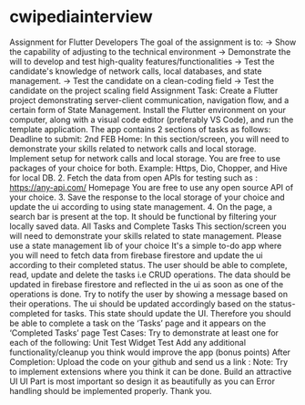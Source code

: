 # cwipediainterview

Assignment for Flutter Developers
The goal of the assignment is to:
-> Show the capability of adjusting to the technical environment
-> Demonstrate the will to develop and test high-quality features/functionalities
-> Test the candidate's knowledge of network calls, local databases, and state management.
-> Test the candidate on a clean-coding field
-> Test the candidate on the project scaling field
Assignment Task:
Create a Flutter project demonstrating server-client communication, navigation flow, and a certain form of State Management.
Install the Flutter environment on your computer, along with a visual code editor (preferably VS Code), and run the template application.
The app contains 2 sections of tasks as follows:
Deadline to submit: 2nd FEB
Home: 
In this section/screen, you will need to demonstrate your skills related to network calls and local storage.
Implement setup for network calls and local storage. You are free to use packages of your choice for both. Example: Https, Dio, Chopper, and Hive for local DB.
2. Fetch the data from open APIs for testing such as :
https://any-api.com/
Homepage
 You are free to use any open source API of your choice.
3. Save the response to the local storage of your choice and update the ui according to using state management.
4. On the page, a search bar is present at the top. It should be functional by filtering your locally saved data.
All Tasks and Complete Tasks
This section/screen you will need to demonstrate your skills related to state management. Please use a state management lib of your choice
It's a simple to-do app where you will need to fetch data from firebase firestore and update the ui according to their completed status.
The user should be able to complete, read, update and delete the tasks i.e CRUD operations.
The data should be updated in firebase firestore and reflected in the ui as soon as one of the operations is done. Try to notify the user by showing a message based on their operations.
The ui should be updated accordingly based on the status-completed for tasks. This state should update the UI. Therefore you should be able to complete a task on the ‘Tasks’ page and it appears on the ‘Completed Tasks’ page
Test Cases:
Try to demonstrate at least one for each of the following:
Unit Test
Widget Test
Add any additional functionality/cleanup you think would improve the app (bonus points)
After Completion:
Upload the code on your github and send us a link :
Note:
Try to implement extensions where you think it can be done.
Build an attractive UI
UI Part is most important so design it as beautifully as you can
Error handling should be implemented properly.
Thank you.


